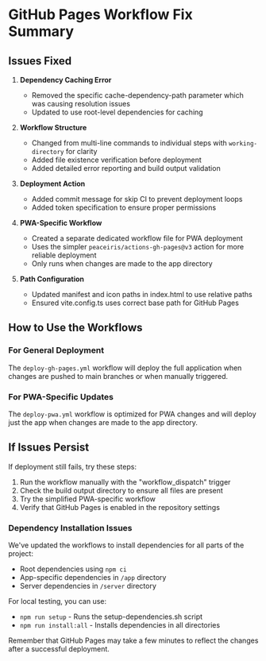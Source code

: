 # GitHub Pages Workflow Fix Summary

## Issues Fixed

1. **Dependency Caching Error**
   - Removed the specific cache-dependency-path parameter which was causing resolution issues
   - Updated to use root-level dependencies for caching

2. **Workflow Structure**
   - Changed from multi-line commands to individual steps with `working-directory` for clarity
   - Added file existence verification before deployment
   - Added detailed error reporting and build output validation

3. **Deployment Action**
   - Added commit message for skip CI to prevent deployment loops
   - Added token specification to ensure proper permissions

4. **PWA-Specific Workflow**
   - Created a separate dedicated workflow file for PWA deployment
   - Uses the simpler `peaceiris/actions-gh-pages@v3` action for more reliable deployment
   - Only runs when changes are made to the app directory

5. **Path Configuration**
   - Updated manifest and icon paths in index.html to use relative paths
   - Ensured vite.config.ts uses correct base path for GitHub Pages

## How to Use the Workflows

### For General Deployment
The `deploy-gh-pages.yml` workflow will deploy the full application when changes are pushed to main branches or when manually triggered.

### For PWA-Specific Updates
The `deploy-pwa.yml` workflow is optimized for PWA changes and will deploy just the app when changes are made to the app directory.

## If Issues Persist

If deployment still fails, try these steps:

1. Run the workflow manually with the "workflow_dispatch" trigger
2. Check the build output directory to ensure all files are present
3. Try the simplified PWA-specific workflow
4. Verify that GitHub Pages is enabled in the repository settings

### Dependency Installation Issues

We've updated the workflows to install dependencies for all parts of the project:
- Root dependencies using `npm ci`
- App-specific dependencies in `/app` directory
- Server dependencies in `/server` directory

For local testing, you can use:
- `npm run setup` - Runs the setup-dependencies.sh script
- `npm run install:all` - Installs dependencies in all directories

Remember that GitHub Pages may take a few minutes to reflect the changes after a successful deployment.
